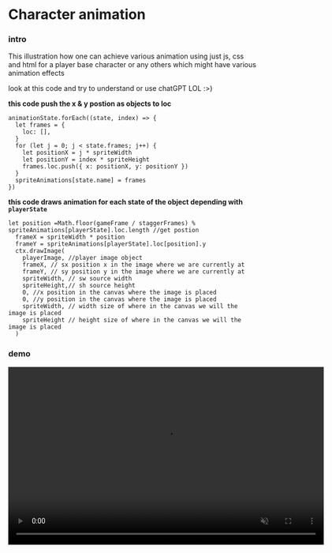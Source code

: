 # Character animation

### intro

This illustration how one can achieve various animation using just js, css and html for a player base character or any others which might have various animation effects

look at this code and try to understand or use chatGPT LOL :>)

**this code push the x & y postion as objects to loc**

```
animationState.forEach((state, index) => {
  let frames = {
    loc: [],
  }
  for (let j = 0; j < state.frames; j++) {
    let positionX = j * spriteWidth
    let positionY = index * spriteHeight
    frames.loc.push({ x: positionX, y: positionY })
  }
  spriteAnimations[state.name] = frames
})
```

**this code draws animation for each state of the object depending with `playerState`**

```
let position =Math.floor(gameFrame / staggerFrames) % spriteAnimations[playerState].loc.length //get postion
  frameX = spriteWidth * position
  frameY = spriteAnimations[playerState].loc[position].y
  ctx.drawImage(
    playerImage, //player image object
    frameX, // sx position x in the image where we are currently at
    frameY, // sy position y in the image where we are currently at
    spriteWidth, // sw source width
    spriteHeight,// sh source height
    0, //x position in the canvas where the image is placed
    0, //y position in the canvas where the image is placed
    spriteWidth, // width size of where in the canvas we will the image is placed
    spriteHeight // height size of where in the canvas we will the image is placed
  )

```

### demo

<div>
<!-- images go here -->
<video
 src="illustration.mp4" 
 alt="illustration video"
  controls ="true"
    webkit-playsinline="true"
    playsinline="true"
    style="background-color: rgb(0, 0, 0); position: absolute; width: 640px; height: 360px;"
    autoplay="true"
    muted="false"
>
</video>
</div>

### What it covers

- basic js css and html
- game techniques in character animation
- sprite animation

### conclusion

image animation can be trick but with enough practice becomes easy
look at `drawImage` function which can take upto 9 parameters

